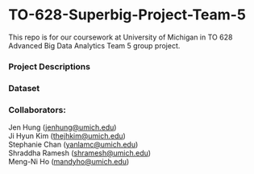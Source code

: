 # TO-628-Superbig-Project-Team-5

This repo is for our coursework at University of Michigan in TO 628 Advanced Big Data Analytics Team 5 group project.

### Project Descriptions

### Dataset


### Collaborators:

Jen Hung (jenhung@umich.edu)   
Ji Hyun Kim (thejhkim@umich.edu)   
Stephanie Chan (yanlamc@umich.edu)  
Shraddha Ramesh (shramesh@umich.edu)  
Meng-Ni Ho (mandyho@umich.edu)
